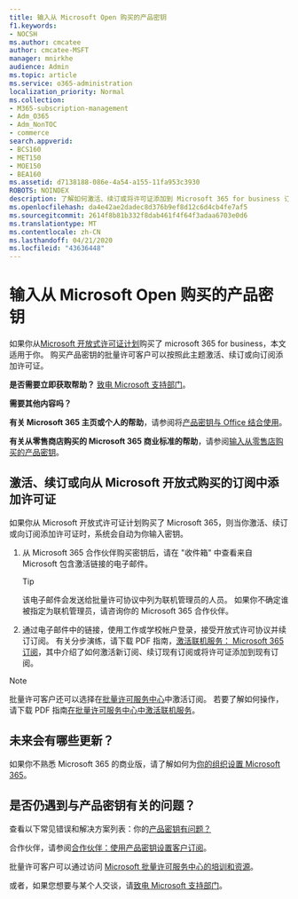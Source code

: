 ```yaml
---
title: 输入从 Microsoft Open 购买的产品密钥
f1.keywords:
- NOCSH
ms.author: cmcatee
author: cmcatee-MSFT
manager: mnirkhe
audience: Admin
ms.topic: article
ms.service: o365-administration
localization_priority: Normal
ms.collection:
- M365-subscription-management
- Adm_O365
- Adm_NonTOC
- commerce
search.appverid:
- BCS160
- MET150
- MOE150
- BEA160
ms.assetid: d7138188-086e-4a54-a155-11fa953c3930
ROBOTS: NOINDEX
description: 了解如何激活、续订或将许可证添加到 Microsoft 365 for business 订阅。
ms.openlocfilehash: da4e42ae2dadec8d376b9ef8d12c6d4cb4fe7af5
ms.sourcegitcommit: 2614f8b81b332f8dab461f4f64f3adaa6703e0d6
ms.translationtype: MT
ms.contentlocale: zh-CN
ms.lasthandoff: 04/21/2020
ms.locfileid: "43636448"
---
```

# <a name="enter-your-product-key-purchased-from-microsoft-open"></a>输入从 Microsoft Open 购买的产品密钥

如果你从[Microsoft 开放式许可证计划](https://go.microsoft.com/fwlink/p/?LinkID=613298)购买了 microsoft 365 for business，本文适用于你。 购买产品密钥的批量许可客户可以按照此主题激活、续订或向订阅添加许可证。
  
 **是否需要立即获取帮助？** [致电 Microsoft 支持部门](../admin/contact-support-for-business-products.md)。 
  
 **需要其他内容吗？**
 
 **有关 Microsoft 365 主页或个人的帮助**，请参阅将[产品密钥与 Office 结合使用](https://support.office.com/article/12a5763a-d45c-4685-8c95-a44500213759.aspx)。
  
 **有关从零售商店购买的 Microsoft 365 商业标准的帮助**，请参阅[输入从零售店购买的产品密钥](enter-your-product-key.md)。 
  
## <a name="activate-renew-or-add-licenses-to-a-subscription-purchased-from-microsoft-open"></a>激活、续订或向从 Microsoft 开放式购买的订阅中添加许可证

如果你从 Microsoft 开放式许可证计划购买了 Microsoft 365，则当你激活、续订或向订阅添加许可证时，系统会自动为你输入密钥。
  
1. 从 Microsoft 365 合作伙伴购买密钥后，请在 "收件箱" 中查看来自 Microsoft 包含激活链接的电子邮件。
    
    > [!TIP]
    >  该电子邮件会发送给批量许可协议中列为联机管理员的人员。 如果你不确定谁被指定为联机管理员，请咨询你的 Microsoft 365 合作伙伴。 
  
2. 通过电子邮件中的链接，使用工作或学校帐户登录，接受开放式许可协议并续订订阅。 有关分步演练，请下载 PDF 指南，[激活联机服务： Microsoft 365 订阅](https://go.microsoft.com/fwlink/p/?LinkId=618100)，其中介绍了如何激活新订阅、续订现有订阅或将许可证添加到现有订阅。
    
> [!NOTE]
> 批量许可客户还可以选择在[批量许可服务中心](https://go.microsoft.com/fwlink/p/?LinkID=282016)中激活订阅。 若要了解如何操作，请下载 PDF 指南[在批量许可服务中心中激活联机服务](https://go.microsoft.com/fwlink/p/?LinkId=618096)。 
  
## <a name="whats-next"></a>未来会有哪些更新？

如果你不熟悉 Microsoft 365 的商业版，请了解如何为[你的组织设置 Microsoft 365](../admin/setup/setup.md)。
  
## <a name="still-having-trouble-with-product-keys"></a>是否仍遇到与产品密钥有关的问题？

查看以下常见错误和解决方案列表：你的[产品密钥有问题？](product-key-errors-and-solutions.md)
  
合作伙伴，请参阅[合作伙伴：使用产品密钥设置客户订阅](https://support.office.com/article/cf22c50f-95c9-4fa2-b959-c264de256d40.aspx)。
  
批量许可客户可以通过访问 [Microsoft 批量许可服务中心的培训和资源](https://go.microsoft.com/fwlink/p/?LinkId=618103)。
  
或者，如果您想要与某个人交谈，请[致电 Microsoft 支持部门](../admin/contact-support-for-business-products.md)。
